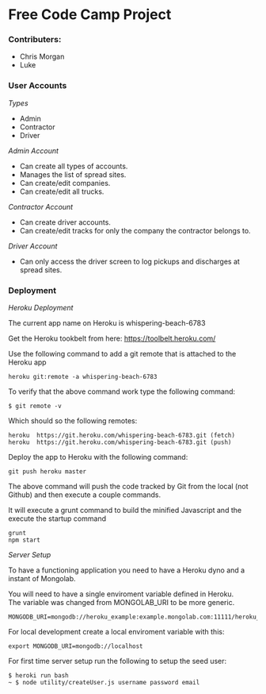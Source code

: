 # **Free Code Camp Project**

### Contributers:

* Chris Morgan
* Luke


### User Accounts

*Types*

* Admin
* Contractor
* Driver


*Admin Account*

* Can create all types of accounts.
* Manages the list of spread sites.
* Can create/edit companies.
* Can create/edit all trucks.


*Contractor Account*
* Can create driver accounts.
* Can create/edit tracks for only the company the contractor belongs to.




*Driver Account*

* Can only access the driver screen to log pickups and discharges at spread sites.



### Deployment

*Heroku Deployment*

The current app name on Heroku is whispering-beach-6783

Get the Heroku tookbelt from here: https://toolbelt.heroku.com/

Use the following command to add a git remote that is attached to the Heroku app

    heroku git:remote -a whispering-beach-6783

To verify that the above command work type the following command:

    $ git remote -v


Which should so the following remotes:

    heroku  https://git.heroku.com/whispering-beach-6783.git (fetch)
    heroku  https://git.heroku.com/whispering-beach-6783.git (push)

Deploy the app to Heroku with the following command:

    git push heroku master
    
The above command will push the code tracked by Git from the local (not Github) and then execute a couple commands.

It will execute a grunt command to build the minified Javascript and the execute the startup command

    grunt
    npm start
    
    
*Server Setup*

To have a functioning application you need to have a Heroku dyno and a instant of Mongolab.

You will need to have a single enviroment variable defined in Heroku.  
The variable was changed from MONGOLAB_URI to be more generic.

    MONGODB_URI=mongodb://heroku_example:example.mongolab.com:11111/heroku_example
    
For local development create a local enviroment variable with this:

    export MONGODB_URI=mongodb://localhost
    
    
For first time server setup run the following to setup the seed user:

    $ heroki run bash
    ~ $ node utility/createUser.js username password email
    
    
 